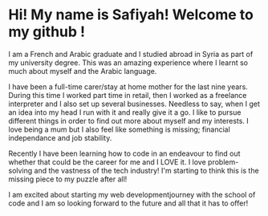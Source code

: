 # Hi! My name is Safiyah! Welcome to my github !

I am a French and Arabic graduate and I studied abroad in Syria as part of my university degree. This was an amazing experience where I learnt so much about myself and the Arabic language.

I have been a full-time carer/stay at home mother for the last nine years. During this time I worked part time in retail, then I worked as a freelance interpreter and I also set up several businesses. Needless to say, when I get an idea into my head I run with it and really give it a go. I like to pursue different things in order to find out more about myself and my interests. 
I love being a mum but I also feel like something is missing; financial independance and job stability.

Recently I have been learning how to code in an endeavour to find out whether that could be the career for me and I LOVE it. I love problem-solving and the vastness of the tech industry! I'm starting to think this is the missing piece to my puzzle after all! 

I am excited about starting my web developmentjourney with the school of code and I am so looking forward to the future and all that it has to offer!
